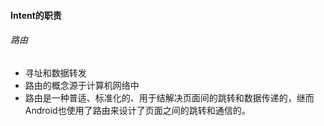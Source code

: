 #### Intent的职责

###### 路由

- 寻址和数据转发
- 路由的概念源于计算机网络中
- 路由是一种普适、标准化的、用于结解决页面间的跳转和数据传递的，继而Android也使用了路由来设计了页面之间的跳转和通信的。
